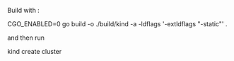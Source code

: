 Build with :

CGO_ENABLED=0 go build -o ./build/kind -a -ldflags '-extldflags "-static"' .

and then run 


kind create cluster 
